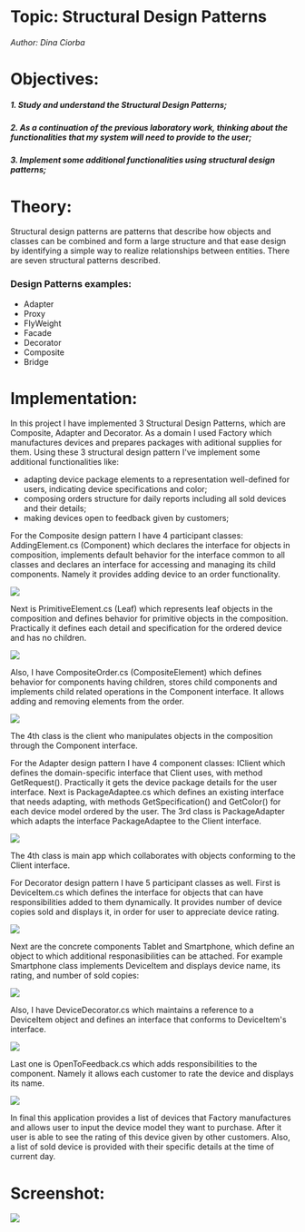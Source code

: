 # Topic: Structural Design Patterns
###### Author: Dina Ciorba
# Objectives:
##### 1. Study and understand the Structural Design Patterns;
##### 2. As a continuation of the previous laboratory work, thinking about the functionalities that my system will need to provide to the user;
##### 3. Implement some additional functionalities using structural design patterns;
# Theory:
Structural design patterns are patterns that describe how objects and classes can be combined and form a large structure and that ease design by identifying a simple way to realize relationships between entities. There are seven structural patterns described.
### Design Patterns examples:
- Adapter
- Proxy
- FlyWeight
- Facade
- Decorator
- Composite
- Bridge
# Implementation:

In this project I have implemented 3 Structural Design Patterns, which are Composite, Adapter and Decorator. As a domain I used Factory which manufactures devices 
and prepares packages with aditional supplies for them. Using these 3 structural design pattern I've implement some additional functionalities like: 
* adapting device package elements to a representation well-defined for users, indicating device specifications and color; 
* composing orders structure for daily reports including all sold devices and their details; 
* making devices open to feedback given by customers;

For the Composite design pattern I have 4 participant classes: AddingElement.cs (Component) which declares the interface for objects in composition, implements default behavior for the interface common to all classes and declares an interface for accessing and managing its child components. Namely it provides adding device to an order functionality.

![](images/screen_lab2_1.png)

Next is PrimitiveElement.cs (Leaf) which represents leaf objects in the composition and defines behavior for primitive objects in the composition. Practically it defines each detail and specification for the ordered device and has no children.

![](images/screen_lab2_2.png)

Also, I have CompositeOrder.cs (CompositeElement) which defines behavior for components having children, stores child components and implements child related operations in the Component interface. It allows adding and removing elements from the order.

![](images/screen_lab2_3.png)

The 4th class is the client who manipulates objects in the composition through the Component interface.

For the Adapter design pattern I have 4 component classes: IClient which defines the domain-specific interface that Client uses, with method GetRequest(). Practically it gets the device package details for the user interface.
Next is PackageAdaptee.cs which defines an existing interface that needs adapting, with methods GetSpecification() and GetColor() for each device model ordered by the user. The 3rd class is PackageAdapter which adapts the interface PackageAdaptee to the Client interface.

![](images/screen_lab2_4.png)

The 4th class is main app which collaborates with objects conforming to the Client interface.

For Decorator design pattern I have 5 participant classes as well. First is DeviceItem.cs which defines the interface for objects that can have responsibilities added to them dynamically. It provides number of device copies sold and displays it, in order for user to appreciate device rating.

![](images/screen_lab2_5.png)

Next are the concrete components Tablet and Smartphone, which define an object to which additional responasibilities can be attached. For example Smartphone class implements DeviceItem and displays device name, its rating, and number of sold copies:

![](images/screen_lab2_6.png)

Also, I have DeviceDecorator.cs which maintains a reference to a DeviceItem object and defines an interface that conforms to DeviceItem's interface.

![](images/screen_lab2_77.png)

Last one is OpenToFeedback.cs which adds responsibilities to the component. Namely it allows each customer to rate the device and displays its name.

![](images/screen_lab2_8.png)

In final this application provides a list of devices that Factory manufactures and allows user to input the device model they want to purchase. After it user is able to see the rating of this device given by other customers. Also, a list of sold device is provided with their specific details at the time of current day.


# Screenshot:

![](images/screen_lab2_9.png)
